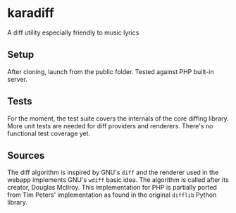 # karadiff
A diff utility especially friendly to music lyrics

## Setup
After cloning, launch from the public folder. Tested against PHP built-in server.

## Tests
For the moment, the test suite covers the internals of the core diffing library. 
More unit tests are needed for diff providers and renderers.
There's no functional test coverage yet.

## Sources
The diff algorithm is inspired by GNU's `diff` and the renderer used in the webapp implements GNU's `wdiff` basic idea.
The algorithm is called after its creator, Douglas McIlroy.
This implementation for PHP is partially ported from Tim Peters' implementation as found in the original `difflib` Python library.
